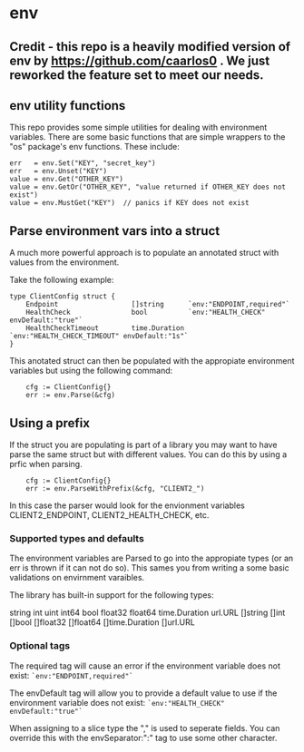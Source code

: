 # env

## Credit - this repo is a heavily modified version of env by https://github.com/caarlos0 .  We just reworked the feature set to meet our needs.

## env utility functions

This repo provides some simple utilities for dealing with environment variables.  There are some basic functions that are simple wrappers to the "os" package's
env functions.  These include:

```
err   = env.Set("KEY", "secret_key")
err   = env.Unset("KEY")
value = env.Get("OTHER_KEY")
value = env.GetOr("OTHER_KEY", "value returned if OTHER_KEY does not exist")
value = env.MustGet("KEY")  // panics if KEY does not exist
```

## Parse environment vars into a struct

A much more powerful approach is to populate an annotated struct with
values from the environment.

Take the following example:
```
type ClientConfig struct {
	Endpoint                  []string      `env:"ENDPOINT,required"`
	HealthCheck               bool          `env:"HEALTH_CHECK" envDefault:"true"`
	HealthCheckTimeout        time.Duration `env:"HEALTH_CHECK_TIMEOUT" envDefault:"1s"`
}
```

This anotated struct can then be populated with the appropiate environment
variables but using the following command:
```
	cfg := ClientConfig{}
	err := env.Parse(&cfg)
```

## Using a prefix

If the struct you are populating is part of a library you may want to have
parse the same struct but with different values.  You can do this by using 
a prfic when parsing.
```
	cfg := ClientConfig{}
	err := env.ParseWithPrefix(&cfg, "CLIENT2_")
```

In this case the parser would look for the envionment variables CLIENT2_ENDPOINT, CLIENT2_HEALTH_CHECK, etc.

### Supported types and defaults

The environment variables are Parsed to go into the appropiate types (or
an err is thrown if it can not do so).  This sames you from writing a some
basic validations on envirnment varaibles.

The library has built-in support for the following types:

string
int
uint
int64
bool
float32
float64
time.Duration
url.URL
[]string
[]int
[]bool
[]float32
[]float64
[]time.Duration
[]url.URL

### Optional tags

The required tag will cause an error if the environment variable does not exist:
``` `env:"ENDPOINT,required"` ```

The envDefault tag will allow you to provide a default value to use if the environment variable does not exist:
``` `env:"HEALTH_CHECK" envDefault:"true"` ```

When assigning to a slice type the "," is used to seperate fields.  You can override this with the envSeparator:":" tag to use some other character.


